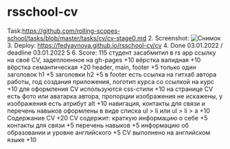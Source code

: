 # rsschool-cv
Task:https://github.com/rolling-scopes-school/tasks/blob/master/tasks/cv/cv-stage0.md
2. Screenshot:
 ![Снимок](https://user-images.githubusercontent.com/96023183/147974646-5db5a875-3045-45a8-be8f-f36f79d1f040.PNG)
3. Deploy: https://fedyaynova.github.io/rsschool-cv/cv
4. Done 03.01.2022 / deadline 03.01.2022
5
6. Score: 115
студент засабмитил в rs app ссылку на своё CV, задеплоенное на gh-pages +10
вёрстка валидная +10
вёрстка семантическая +20
header, main, footer +5
только один заголовок h1 +5
заголовки h2 +5
в footer есть ссылка на гитхаб автора работы, год создания приложения, логотип курса со ссылкой на курс +10
для оформления СV используются css-стили +10
на странице СV есть фото или аватарка автора, пропорции изображения не искажены, у изображения есть атрибут alt +10
навигация, контакты для связи и перечень навыков оформлены в виде списка ul > li или ul > li > a +10
Содержание CV +20
CV содержит:
краткую информацию о себе +5
контакты для связи +5
перечень навыков +5
информацию об образовании и уровне английского +5
CV выполнено на английском языке +10
